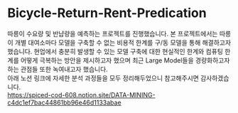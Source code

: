 # Bicycle-Return-Rent-Predication
따릉이 수요량 및 반냡량을 예측하는 프로젝트를 진행했습니다. 본 프로젝트에서는 따릉이 개별 대여소마다 모델을 구축할 수 없는 비용적 한계를 구/동 모델을 통해 해결하고자 했습니다. 현업에서 충분히 발생할 수 있는 모델 구축에 대한 현실적인 한계와 컴퓨팅 한계를 어떻게 극복하는 방안을 제시하고자 했으며 최근 Large Model들을 경량화하고자 하는 관점들 또한 녹여내고자 했습니다.<br>
아래 노션 링크에 자세한 분석 과정들을 모두 정리해두었으니 참고해주시면 감사하겠습니다.<br>
https://spiced-cod-608.notion.site/DATA-MINING-c4dc1ef7bac44861bb96e46d1133abae

